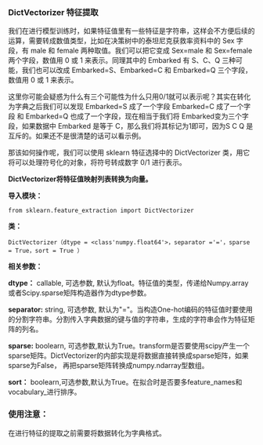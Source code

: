 ### DictVectorizer 特征提取

我们在进行模型训练时，如果特征值里有一些特征是字符串，这样会不方便后续的运算，需要转成数值类型，比如在决策树中的泰坦尼克获救率资料中的 Sex 字段，有 male 和 female 两种取值。我们可以把它变成 Sex=male 和 Sex=female 两个字段，数值用 0 或 1 来表示。同理其中的 Embarked 有 S、C、Q 三种可能，我们也可以改成 Embarked=S、Embarked=C 和 Embarked=Q 三个字段，数值用 0 或 1 来表示。

这里你可能会疑惑为什么有三个可能性为什么只用0/1就可以表示呢？其实在转化为字典之后我们可以发现 Embarked=S 成了一个字段 Embarked=C 成了一个字段 和 Embarked=Q 也成了一个字段，现在相当于我们将 Embarked变为三个字段，如果数据中 Embarked 是等于 C，那么我们将其标记为1即可，因为S C Q 是互斥的。如果还不是很清楚的话可以看示例。

那该如何操作呢，我们可以使用 sklearn 特征选择中的 DictVectorizer 类，用它将可以处理符号化的对象，将符号转成数字 0/1 进行表示。

__DictVectorizer将特征值映射列表转换为向量。__

__导入模块：__
   
    from sklearn.feature_extraction import DictVectorizer 

__类：__
   
    DictVectorizer（dtype = <class'numpy.float64'>，separator ='='，sparse = True，sort = True ）

__相关参数：__

__dtype：__ callable, 可选参数, 默认为float。特征值的类型，传递给Numpy.array或者Scipy.sparse矩阵构造器作为dtype参数。

__separator:__ string, 可选参数, 默认为"="。当构造One-hot编码的特征值时要使用的分割字符串。分割传入字典数据的键与值的字符串，生成的字符串会作为特征矩阵的列名。

__sparse:__ boolearn, 可选参数,默认为True。transform是否要使用scipy产生一个sparse矩阵。DictVectorizer的内部实现是将数据直接转换成sparse矩阵，如果sparse为False， 再把sparse矩阵转换成numpy.ndarray型数组。

__sort：__ boolearn,可选参数,默认为True。在拟合时是否要多feature_names和vocabulary_进行排序。


### 使用注意：

在进行特征的提取之前需要将数据转化为字典格式。

